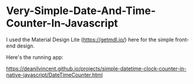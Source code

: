 # Very-Simple-Date-And-Time-Counter-In-Javascript

I used the Material Design Lite (https://getmdl.io/) here for the simple front-end design. 

Here's the running app: 

https://deanilvincent.github.io/projects/simple-datetime-clock-counter-in-native-javascript/DateTimeCounter.html
